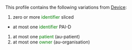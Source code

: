 This profile contains the following variations from [Device](http://hl7.org/fhir/STU3/Device):

1. zero or more <span style='color:green'> identifier </span>  sliced
  * at most one <span style='color:green'> identifier </span> PAI-D
1. at most one <span style='color:green'> patient </span>  (au-patient)
1. at most one <span style='color:green'> owner </span>  (au-organisation)